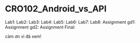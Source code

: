 # CRO102_Android_vs_API
Lab1:<done> <lms>
Lab2:<done><lms>
Lab3:<done><lms>
Lab4:<done><lms>
Lab5:<working><lms>
Lab6:<waiting><lms>
Lab7:<waiting><lms>
Lab8:<waiting>
Assignment gd1:<done><lms>
Assignment gd2:<waiting>
Assignment Final:<waiting>

cảm ơn vì đã xem!
